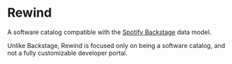 # Rewind

A software catalog compatible with the [Spotify Backstage](https://backstage.spotify.com/) data model.

Unlike Backstage, Rewind is focused only on being a software catalog, and not a fully customizable developer portal.
